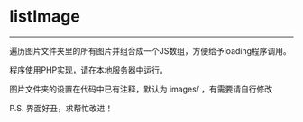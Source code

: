 # listImage
----------------
遍历图片文件夹里的所有图片并组合成一个JS数组，方便给予loading程序调用。

程序使用PHP实现，请在本地服务器中运行。

图片文件夹的设置在代码中已有注释，默认为 images/ ，有需要请自行修改

P.S. 界面好丑，求帮忙改进！
